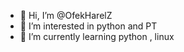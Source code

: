 - 👋 Hi, I’m @OfekHarelZ
- 👀 I’m interested in python and PT
- 🌱 I’m currently learning python , linux

<!---
OfekHarelZ/OfekHarelZ is a ✨ special ✨ repository because its `README.md` (this file) appears on your GitHub profile.
You can click the Preview link to take a look at your changes.
--->
